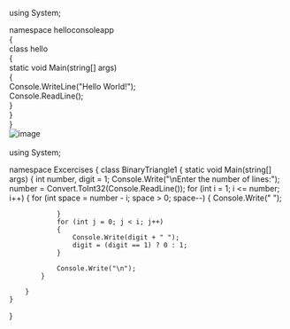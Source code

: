 using System;<br>

namespace helloconsoleapp<br>
{<br>
    class hello<br>
    {<br>
        static void Main(string[] args)<br>
        {<br>
            Console.WriteLine("Hello World!");<br>
            Console.ReadLine();<br>
        }<br>
    }<br>
}<br>
![image](https://user-images.githubusercontent.com/97940058/154424179-5dd496de-6d62-4fca-b673-cefcdfc518c5.png)
<br>
<br>
using System;

namespace Excercises
{
    class BinaryTriangle1
    {
        static void Main(string[] args)
        {
            int number, digit = 1;
            Console.Write("\nEnter the number of lines:");
            number = Convert.ToInt32(Console.ReadLine());
            for (int i = 1; i <= number; i++)
            {
                for (int space = number - i; space > 0; space--)
                {
                    Console.Write(" ");

                }
                for (int j = 0; j < i; j++)
                {
                    Console.Write(digit + " ");
                    digit = (digit == 1) ? 0 : 1;
                }

                Console.Write("\n");
            }

        }
    }
}
